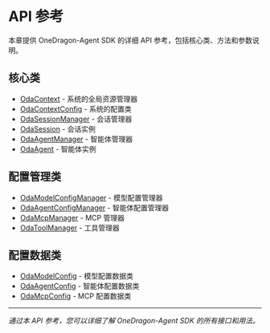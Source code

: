 # API 参考

本章提供 OneDragon-Agent SDK 的详细 API 参考，包括核心类、方法和参数说明。

## 核心类

- [OdaContext](oda_context.md) - 系统的全局资源管理器
- [OdaContextConfig](oda_context_config.md) - 系统的配置类
- [OdaSessionManager](oda_session_manager.md) - 会话管理器
- [OdaSession](oda_session.md) - 会话实例
- [OdaAgentManager](oda_agent_manager.md) - 智能体管理器
- [OdaAgent](oda_agent.md) - 智能体实例

## 配置管理类

- [OdaModelConfigManager](oda_model_config_manager.md) - 模型配置管理器
- [OdaAgentConfigManager](oda_agent_config_manager.md) - 智能体配置管理器
- [OdaMcpManager](oda_mcp_manager.md) - MCP 管理器
- [OdaToolManager](oda_tool_manager.md) - 工具管理器

## 配置数据类

- [OdaModelConfig](oda_model_config.md) - 模型配置数据类
- [OdaAgentConfig](oda_agent_config.md) - 智能体配置数据类
- [OdaMcpConfig](oda_mcp_config.md) - MCP 配置数据类

---

*通过本 API 参考，您可以详细了解 OneDragon-Agent SDK 的所有接口和用法。*